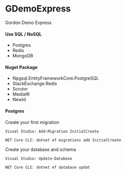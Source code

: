 # GDemoExpress
Gordon Demo Express

#### Use SQL / NoSQL
* Postgres
* Redis
* MongoDB

#### Nuget Package
* Npgsql.EntityFrameworkCore.PostgreSQL
* StackExchange.Redis
* Scrutor
* MediatR
* NewId

#### Postgres

Create your first migration

    Visual Studio: Add-Migration InitialCreate

    NET Core CLI: dotnet ef migrations add InitialCreate
    
Create your database and schema

    Visual Studio: Update-Database

    NET Core CLI: dotnet ef database updat